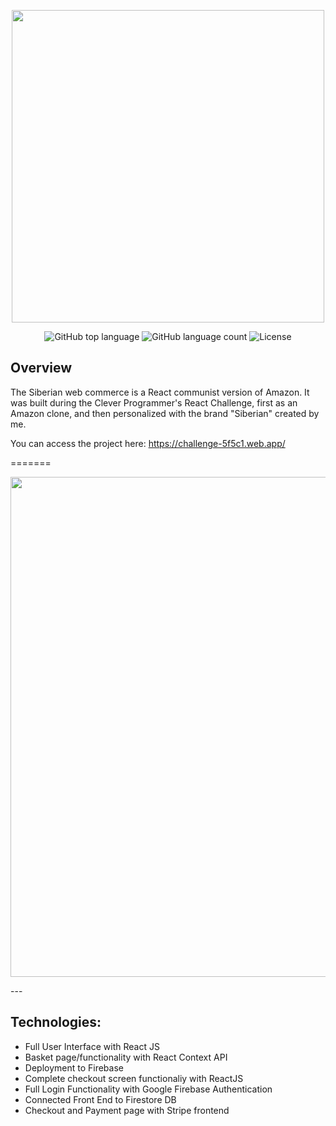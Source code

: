 <p align="center">
<img src="https://user-images.githubusercontent.com/70399238/92873144-1989ba80-f3dd-11ea-8ee0-8f5db6bed1d0.png" width="500" >
</p>

<p align="center">	
  <img alt="GitHub top language" src="https://img.shields.io/github/languages/top/mottamatheus/siberian">
  <img alt="GitHub language count" src="https://img.shields.io/github/languages/count/mottamatheus/siberian">
  <img alt="License" src="https://img.shields.io/badge/license-MIT-blue">
  
</p>

## Overview

The Siberian web commerce is a React communist version of Amazon. It was built during the Clever Programmer's React Challenge, first as an Amazon clone, and then personalized with the brand "Siberian" created by me.

You can access the project here: https://challenge-5f5c1.web.app/

=======
<p align="center">
<img src="https://media2.giphy.com/media/rhkYiRMWbKMUnadkfG/giphy.gif" width="800" >
</p>
---

## Technologies:

-   Full User Interface with React JS
-   Basket page/functionality with React Context API
-   Deployment to Firebase
-   Complete checkout screen functionaliy with ReactJS
-   Full Login Functionality with Google Firebase Authentication
-   Connected Front End to Firestore DB
-   Checkout and Payment page with Stripe frontend
